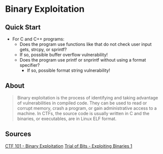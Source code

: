 # Binary Exploitation

## Quick Start
* For C and C++ programs:
    * Does the program use functions like that do not check user input gets, strcpy, or sprintf?
	* If so, possible buffer overflow vulnerability!
    * Does the program use printf or snprintf without using a format specifier?
        * If so, possible format string vulnerability!

## About
> Binary exploitation is the process of identifying and taking advantage of
> vulnerabilities in compiled code. They can be used to read or corrupt memory,
> crash a program, or gain administrative access to a machine.
> In CTFs, the source code is usually written in C and the binaries, or
> executables, are in Linux ELF format.

## Sources
[CTF 101 - Binary Exploitation](https://ctf101.org/binary-exploitation/overview/)
[Trial of Bits - Exploiting Binaries 1](https://trailofbits.github.io/ctf/exploits/binary1.html)
